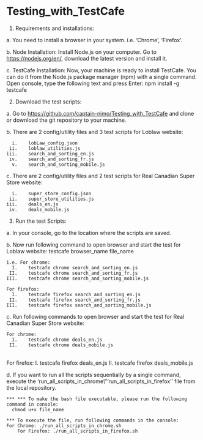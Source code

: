 # Testing_with_TestCafe

1.	Requirements and installations:
  
  a.	You need to install a browser in your system. i.e. ‘Chrome’, ‘Firefox’.
  
  b.	Node Installation:
  Install Node.js on your computer. Go to https://nodejs.org/en/, download the latest version and install it. 
  
  c.	TestCafe Installation:
  Now, your machine is ready to install TestCafe. You can do it from the Node.js package manager (npm) with a single command. Open console, type the following text and press Enter:
  npm install -g testcafe

2.	Download the test scripts:
  
  a.	Go to https://github.com/captain-nimo/Testing_with_TestCafe and clone or download the git repository to your machine.
  
  b.	There are 2 config/utility files and 3 test scripts for Loblaw website:
    
      i.	lobLaw_config.json
     ii.	loblaw_utilities.js
    iii.	search_and_sorting_en.js
     iv.	search_and_sorting_fr.js
      v.	search_and_sorting_mobile.js
  
  c.	There are 2 config/utility files and 2 test scripts for Real Canadian Super Store website:

      i.	super_store_config.json
     ii.	super_store_utilities.js
    iii.	deals_en.js
     iv.	deals_mobile.js

3.	Run the test Scripts:
    
  a.	In your console, go to the location where the scripts are saved.
    
  b.	Now run following command to open browser and start the test for Loblaw website:
    testcafe browser_name file_name
	  
    i.e. For chrome:
      I.	testcafe chrome search_and_sorting_en.js 
     II.	testcafe chrome search_and_sorting_fr.js 
    III.	testcafe chrome search_and_sorting_mobile.js 

    For firefox:
      I.	testcafe firefox search_and_sorting_en.js
     II.	testcafe firefox search_and_sorting_fr.js 
    III.	testcafe firefox search_and_sorting_mobile.js  

  c.	Run following commands to open browser and start the test for Real Canadian Super Store website:

    For chrome:
      I.	testcafe chrome deals_en.js
     II.	testcafe chrome deals_mobile.js
    
    For firefox:
      I.	testcafe firefox deals_en.js
     II.	testcafe firefox deals_mobile.js

  d.	If you want to run all the scripts sequentially by a single command, execute the ‘run_all_scripts_in_chrome’/’‘run_all_scripts_in_firefox’’ file from the local repository. 

    *** *** To make the bash file executable, please run the following command in console:
      chmod u+x file_name

    *** To execute the file, run following commands in the console:
    For Chrome: ./run_all_scripts_in_chrome.sh
		For Firefox: ./run_all_scripts_in_firefox.sh 


